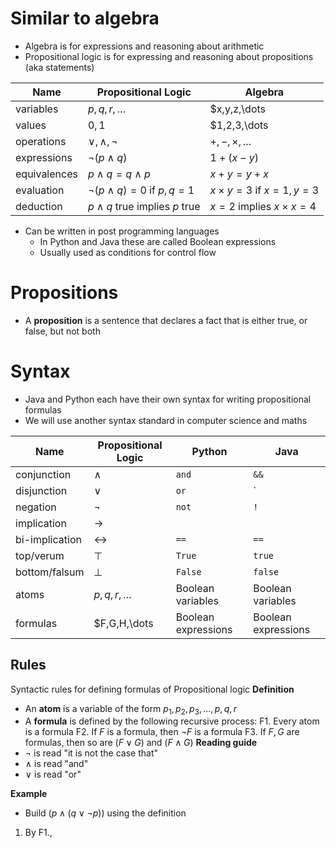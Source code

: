 # Similar to algebra
- Algebra is for expressions and reasoning about arithmetic
- Propositional logic is for expressing and reasoning about propositions (aka statements)

| Name         | Propositional Logic               | Algebra                    |
| ------------ | --------------------------------- | -------------------------- |
| variables    | $p,q,r,\dots$                     | $x,y,z,\dots               |
| values       | $0,1$                             | $1,2,3,\dots               |
| operations   | $\vee,\wedge,\neg$                | $+,-,\times,\dots$         |
| expressions  | $\neg(p\wedge q)$                 | $1+(x-y)$                  |
| equivalences | $p\wedge q = q\wedge p$           | $x + y = y + x$            |
| evaluation   | $\neg(p\wedge q)=0$ if $p,q=1$    | $x\times y=3$ if $x=1,y=3$ |
| deduction    | $p\wedge q$ true implies $p$ true | $x=2$ implies $x\times x=4$                           |
- Can be written in post programming languages
	- In Python and Java these are called Boolean expressions
	- Usually used as conditions for control flow

# Propositions
- A **proposition** is a sentence that declares a fact that is either true, or false, but not both

# Syntax
- Java and Python each have their own syntax for writing propositional formulas
- We will use another syntax standard in computer science and maths

| Name           | Propositional Logic | Python              | Java                |
| -------------- | ------------------- | ------------------- | ------------------- |
| conjunction    | $\wedge$            | `and`               | `&&`                |
| disjunction    | $\vee$              | `or`                | `||`                |
| negation       | $\neg$              | `not`               | `!`                 |
| implication    | $\rightarrow$       |                     |                     |
| bi-implication | $\leftrightarrow$   | `==`                | `==`                |
| top/verum      | $\top$              | `True`              | `true`              |
| bottom/falsum  | $\bot$              | `False`             | `false`             |
| atoms          | $p,q,r,\dots$       | Boolean variables   | Boolean variables   |
| formulas       | $F,G,H,\dots        | Boolean expressions | Boolean expressions |

## Rules
Syntactic rules for defining formulas of Propositional logic
**Definition**
- An **atom** is a variable of the form $p_1,p_2,p_3,\dots,p,q,r$
- A **formula** is defined by the following recursive process:
	F1. Every atom is a formula
	F2. If $F$ is a formula, then $\neg F$ is a formula
	F3. If $F,G$ are formulas, then so are $(F\vee G)$ and $(F\wedge G)$
**Reading guide**
- $\neg$ is read "it is not the case that"
- $\wedge$ is read "and"
- $\vee$ is read "or"

**Example**
- Build $(p\wedge(q\vee\neg p))$ using the definition
1. By F1., 

